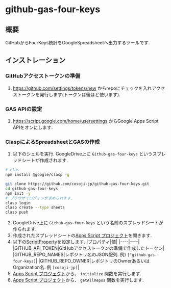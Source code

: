 # github-gas-four-keys
## 概要
GitHubからFourKeys統計をGoogleSpreadsheetへ出力するツールです.

## インストレーション
### GitHubアクセストークンの準備
1. https://github.com/settings/tokens/new からrepoにチェックを入れアクセストークンを発行します(トークンは後ほど使います).

### GAS APIの設定
1. https://script.google.com/home/usersettings からGoogle Apps Script APIをオンにします.

### ClaspによるSpreadsheetとGASの作成

1. 以下のシェルを実行. GoogleDrive上に `Github-gas-four-keys` というスプレッドシートが作成されます.
```sh
# clas
npm install @google/clasp -g

git clone https://github.com/cosoji-jp/github-gas-four-keys.git
cd github-gas-four-keys
npm init -y
# ブラウザでログインが求められます.
clasp login
clasp create --type sheets
clasp push
```

2. GoogleDrive上に `Github-gas-four-keys` という名前のスプレッドシートが作られます.
3. 作成されたスプレッドシートの[Apps Script プロジェクト](https://developers.google.com/apps-script/guides/projects?hl=ja#create-from-docs-sheets-slides)を開きます.
4. 以下の[ScriptProperty](https://developers.google.com/apps-script/guides/properties?hl=ja#add_script_properties)を設定します.
|プロパティ|値|
|----|----|
|GITHUB_API_TOKEN|GitHubアクセストークンの準備で作成したトークン|
|GITHUB_REPO_NAMES|レポジトリ名のJSON配列. 例) `["github-gas-four-keys]`|
|GITHUB_REPO_OWNER|レポジトリのOwnerあるいはOrganization名. 例 `[cosoji-jp]`|
5. [Apps Script プロジェクト](https://developers.google.com/apps-script/guides/projects?hl=ja#create-from-docs-sheets-slides)から、 `initialize` 関数を実行します.
6. [Apps Script プロジェクト](https://developers.google.com/apps-script/guides/projects?hl=ja#create-from-docs-sheets-slides)から、 `getAllRepos` 関数を実行します.

